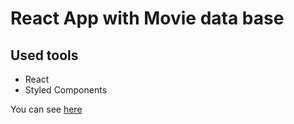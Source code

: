 # React App with Movie data base

## Used tools
- React
- Styled Components

You can see [here](https://tiagoreactstyledcomponents.netlify.app/)
